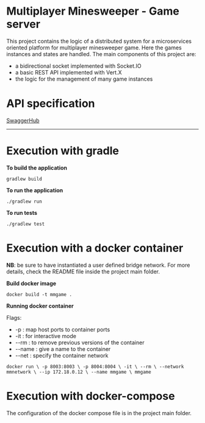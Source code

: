 # Multiplayer Minesweeper - Game server

This project contains the logic of a distributed system for a microservices oriented platform for multiplayer minesweeper game.
Here the games instances and states are handled. 
The main components of this project are:
- a bidirectional socket implemented with Socket.IO
- a basic REST API implemented with Vert.X
- the logic for the management of many game instances

# API specification

[SwaggerHub](https://app.swaggerhub.com/apis/fmuratori/multiplayer-minesweeper-game-service/1.0.0)

---

# Execution with gradle

**To build the application**

`
gradlew build
`

**To run the application**

`
./gradlew run
`

**To run tests**

`
./gradlew test
`

# Execution with a docker container

**NB**: be sure to have instantiated a user defined bridge network. For more details, check the README file inside 
the project main folder.

**Build docker image**

`
docker build -t mmgame .
`

**Running docker container**

Flags:
- -p      : map host ports to container ports
- -it     : for interactive mode
- --rm    : to remove previous versions of the container
- --name  : give a name to the container 
- --net   : specify the container network

`
docker run \
    -p 8003:8003 \
    -p 8004:8004 \
    -it \
    --rm \
    --network mmnetwork \
    --ip 172.18.0.12 \
    --name mmgame \
    mmgame
`

# Execution with docker-compose

The configuration of the docker compose file is in the project main folder.